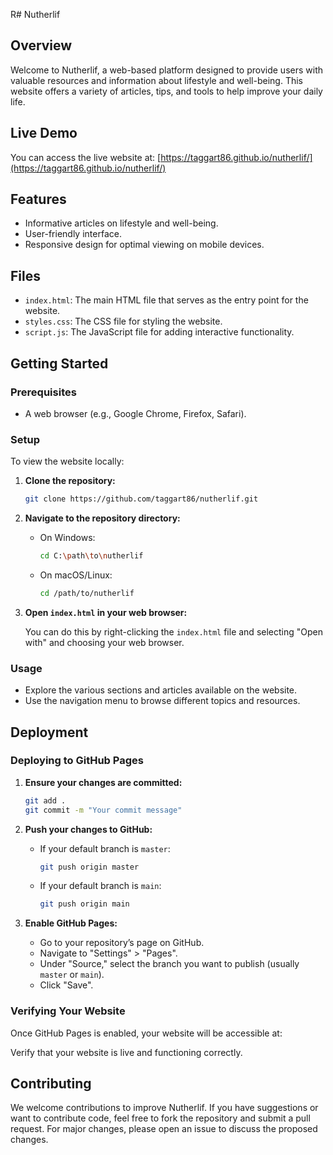 R# Nutherlif

## Overview
Welcome to Nutherlif, a web-based platform designed to provide users with valuable resources and information about lifestyle and well-being. This website offers a variety of articles, tips, and tools to help improve your daily life.

## Live Demo
You can access the live website at: [https://taggart86.github.io/nutherlif/](https://taggart86.github.io/nutherlif/)

## Features
- Informative articles on lifestyle and well-being.
- User-friendly interface.
- Responsive design for optimal viewing on mobile devices.

## Files
- `index.html`: The main HTML file that serves as the entry point for the website.
- `styles.css`: The CSS file for styling the website.
- `script.js`: The JavaScript file for adding interactive functionality.

## Getting Started

### Prerequisites
- A web browser (e.g., Google Chrome, Firefox, Safari).

### Setup

To view the website locally:

1. **Clone the repository:**

    ```sh
    git clone https://github.com/taggart86/nutherlif.git
    ```

2. **Navigate to the repository directory:**

    - On Windows:
    
        ```sh
        cd C:\path\to\nutherlif
        ```

    - On macOS/Linux:

        ```sh
        cd /path/to/nutherlif
        ```

3. **Open `index.html` in your web browser:**

    You can do this by right-clicking the `index.html` file and selecting "Open with" and choosing your web browser.

### Usage

- Explore the various sections and articles available on the website.
- Use the navigation menu to browse different topics and resources.

## Deployment

### Deploying to GitHub Pages

1. **Ensure your changes are committed:**

    ```sh
    git add .
    git commit -m "Your commit message"
    ```

2. **Push your changes to GitHub:**

    - If your default branch is `master`:

        ```sh
        git push origin master
        ```

    - If your default branch is `main`:

        ```sh
        git push origin main
        ```

3. **Enable GitHub Pages:**
    - Go to your repository’s page on GitHub.
    - Navigate to "Settings" > "Pages".
    - Under "Source," select the branch you want to publish (usually `master` or `main`).
    - Click "Save".

### Verifying Your Website

Once GitHub Pages is enabled, your website will be accessible at:

Verify that your website is live and functioning correctly.

## Contributing

We welcome contributions to improve Nutherlif. If you have suggestions or want to contribute code, feel free to fork the repository and submit a pull request. For major changes, please open an issue to discuss the proposed changes.